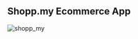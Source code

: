 ## Shopp.my Ecommerce App

![shopp_my](https://user-images.githubusercontent.com/33527786/180504740-b7d20eef-fb59-4561-888e-7919fbf2b29c.gif)
